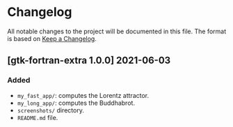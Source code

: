 # Changelog
All notable changes to the project will be documented in this file.
The format is based on [Keep a Changelog](https://keepachangelog.com/en/1.0.0/).

## [gtk-fortran-extra 1.0.0] 2021-06-03

### Added
- `my_fast_app/`: computes the Lorentz attractor.
- `my_long_app/`: computes the Buddhabrot.
- `screenshots/` directory.
- `README.md` file.
